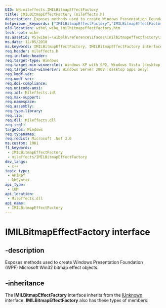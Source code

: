 ```yaml
---
UID: NN:mileffects.IMILBitmapEffectFactory
title: IMILBitmapEffectFactory (mileffects.h)
description: Exposes methods used to create Windows Presentation Foundation (WPF) Microsoft Win32 bitmap effect objects.
helpviewer_keywords: ["IMILBitmapEffectFactory","IMILBitmapEffectFactory interface [WPF Bitmap Effects]","IMILBitmapEffectFactory interface [WPF Bitmap Effects]","described","_wibe_imilbitmapeffectfactory","mileffects/IMILBitmapEffectFactory","wibe._wibe_imilbitmapeffectfactory"]
old-location: wibe\_wibe_imilbitmapeffectfactory.htm
tech.root: wibe
ms.assetid: VS|wibe|~\wibelh\reference\ifaces\imilbitmapeffectfactory\imilbitmapeffectfactory.htm
ms.date: 12/05/2018
ms.keywords: IMILBitmapEffectFactory, IMILBitmapEffectFactory interface [WPF Bitmap Effects], IMILBitmapEffectFactory interface [WPF Bitmap Effects],described, _wibe_imilbitmapeffectfactory, mileffects/IMILBitmapEffectFactory, wibe._wibe_imilbitmapeffectfactory
req.header: mileffects.h
req.include-header: 
req.target-type: Windows
req.target-min-winverclnt: Windows XP with SP2, Windows Vista [desktop apps only]
req.target-min-winversvr: Windows Server 2008 [desktop apps only]
req.kmdf-ver: 
req.umdf-ver: 
req.ddi-compliance: 
req.unicode-ansi: 
req.idl: Mileffects.idl
req.max-support: 
req.namespace: 
req.assembly: 
req.type-library: 
req.lib: 
req.dll: Mileffects.dll
req.irql: 
targetos: Windows
req.typenames: 
req.redist: Microsoft .Net 3.0
ms.custom: 19H1
f1_keywords:
 - IMILBitmapEffectFactory
 - mileffects/IMILBitmapEffectFactory
dev_langs:
 - c++
topic_type:
 - APIRef
 - kbSyntax
api_type:
 - COM
api_location:
 - Mileffects.dll
api_name:
 - IMILBitmapEffectFactory
---
```


# IMILBitmapEffectFactory interface


## -description

Exposes methods used to create Windows Presentation Foundation (WPF) Microsoft Win32 bitmap effect objects.

## -inheritance

The <b>IMILBitmapEffectFactory</b> interface inherits from the <a href="/windows/desktop/api/unknwn/nn-unknwn-iunknown">IUnknown</a> interface. <b>IMILBitmapEffectFactory</b> also has these types of members:

